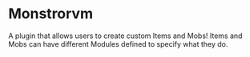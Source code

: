 # Monstrorvm
A plugin that allows users to create custom Items and Mobs! Items and Mobs can have different Modules defined to specify what they do.
